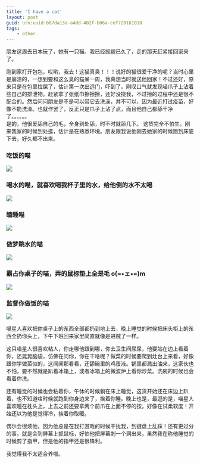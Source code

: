 ```yaml
---
title: 'I have a cat'
layout: post
guid: urn:uuid:b87da13a-a4dd-402f-b06a-cef720161018
tags:
    - other
---
```


朋友这周去日本玩了，她有一只猫。我已经觊觎已久了，走的那天赶紧接回家来了。

刚到家打开包包，哎哟，我去！这猫真臭！！！说好的猫很爱干净的呢？当时心里是崩溃的，一想到要和这么臭的猫呆一周，我真想当时就送他回家！不过还好，原来只是在包里拉屎了，估计第一次出远门，吓到了。刚叹口气就发现喵爪子上沾着些自己的排泄物。赶紧拿了张纸巾擦擦擦，还好没挠我，不过擦的过程中还是很不配合的。然后问问朋友是不是可以带它去洗澡，并不可以，因为最近打过疫苗，好像不能洗澡。也就作罢了，反正只是爪子上沾了点，而且他自己都舔干净了。。。。。。  
是的，他很爱舔自己的毛，全身到处舔，时不时就舔几下。
这货完全不怕生，刚来我家的时候到处逛，估计是在熟悉环境。朋友跟我说他刚去她家的时候跑到床底下去，好久都不出来。

### 吃饭的喵
![](/media/images/101801.png)
### 喝水的喵，就喜欢喝我杯子里的水，给他倒的水不太喝

![](/media/images/101802.png)

### 瞌睡喵
![](/media/images/101803.png)

### 做梦跳水的喵
![](/media/images/101804.png)

### 霸占你桌子的喵，弄的鼠标垫上全是毛 o(=•ェ•=)m
![](/media/images/101805.png)

### 监督你做饭的喵
![](/media/images/101806.png)

喵星人喜欢把你桌子上的东西全部都扔到地上去，晚上睡觉的时候把床头柜上的东西全扔你头上，下午下班回来家里简直就像是进贼了一样。

这只喵星人很喜欢粘人，你走哪他跟到哪，你去卫生间尿尿，他要站在边上看着你，还晃晃脑袋，仿佛在问你，你在干啥呢？做菜的时候要爬到灶台上来看，好像跟你学做菜似的，这闻闻那看看，还舔碗里的鸡蛋液。锅里都溅出油来，这家伙也不怕，要不然就是趴着冰箱上，或者冰箱上的微波炉上看你炒菜。洗碗的时候也会看着你洗。

还有睡觉的时候也会粘着你，午休的时候躺在床上睡觉，这货开始还在床边上趴着，也不知道啥时候就跑到你身边来了，挨着你睡。晚上也是，最逗的是，喵星人喜欢睡在枕头上，上去之前还要拿两个前爪在上面不停的按，好像在试柔软度！开始还以为他是觉得冷，挨着你取暖。

偶尔会很烦他，因为他总是在我打游戏的时候干扰我，到键盘上乱踩！还有更过分的事，就是会到屏幕上抓鼠标，好怕他把屏幕刺一个洞出来，虽然我在称他睡觉的时候剪了指甲，但是他的指甲还是很锋利。

我觉得我不太适合养喵。
